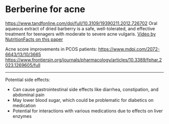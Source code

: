 # Berberine for acne

https://www.tandfonline.com/doi/full/10.3109/19390211.2012.726702
Oral aqueous extract of dried barberry is a safe, well-tolerated, and effective treatment for teenagers with moderate to severe acne vulgaris.
[Video by NutritionFacts on this paper](https://www.youtube.com/watch?v=0B1GP9HgDWk)

Acne score improvements in PCOS patients:
https://www.mdpi.com/2072-6643/13/10/3665
https://www.frontiersin.org/journals/pharmacology/articles/10.3389/fphar.2023.1269605/full

---

Potential side effects:
- Can cause gastrointestinal side effects like diarrhea, constipation, and abdominal pain
- May lower blood sugar, which could be problematic for diabetics on medication
- Potential for interactions with various medications due to effects on liver enzymes
